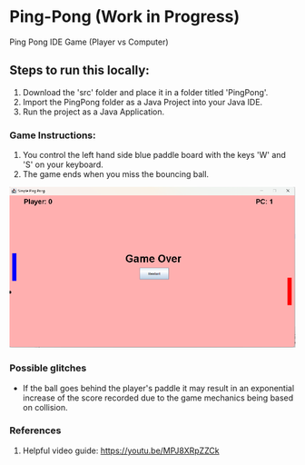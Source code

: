 # Ping-Pong (Work in Progress)
Ping Pong IDE Game (Player vs Computer)

## Steps to run this locally:
1. Download the 'src' folder and place it in a folder titled 'PingPong'.
2. Import the PingPong folder as a Java Project into your Java IDE.
3. Run the project as a Java Application.

### Game Instructions:
1. You control the left hand side blue paddle board with the keys 'W' and 'S' on your keyboard.
2. The game ends when you miss the bouncing ball.

![screenshot](blob/PingPong.png)


### Possible glitches
- If the ball goes behind the player's paddle it may result in an exponential increase of the score recorded due to the game mechanics being based on collision.


### References
1. Helpful video guide: https://youtu.be/MPJ8XRpZZCk

